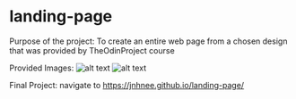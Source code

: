 # landing-page

Purpose of the project:
    To create an entire web page from a chosen design that was provided by TheOdinProject course

Provided Images:
![alt text](https://cdn.statically.io/gh/TheOdinProject/curriculum/81a5d553f4073e593d23a6ab00d50eef8620796d/foundations/html_css/project/imgs/01.png)
![alt text](https://cdn.statically.io/gh/TheOdinProject/curriculum/a38403e7d81cc8305af16ac48985cfbde87834d6/foundations/html_css/flexbox/project-landing-page/imgs/02.png)

Final Project:
    navigate to https://jnhnee.github.io/landing-page/